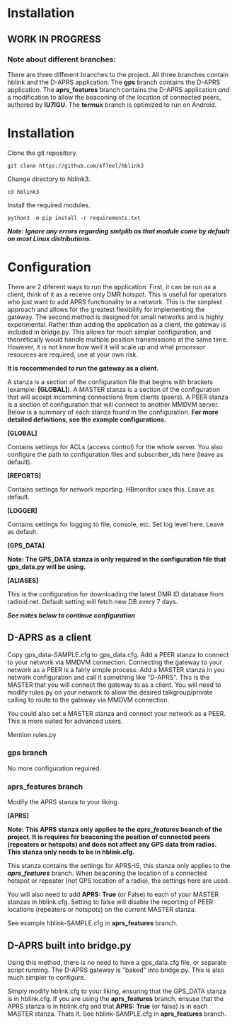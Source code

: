 # Installation

## WORK IN PROGRESS


### Note about different branches:

There are three different branches to the project. All three branches contain hblink and the D-APRS application. The **gps** branch contains the D-APRS application. The **aprs_features** branch contains the D-APRS application _and_ a modification to allow the beaconing of the location of connected peers, authored by **IU7IGU**. The **termux** branch is optimized to run on Android.


# Installation

Clone the git repository.

`git clone https://github.com/kf7eel/hblink3`

Change directory to hblink3.

`cd hblink3`

Install the required modules.

`python3 -m pip install -r requirements.txt`

_**Note: Ignore any errors regarding smtplib as that module come by default on most Linux distributions.**_


# Configuration

There are 2 diferent ways to run the application. 
First, it can be run as a client, think of it as a receive only DMR hotspot. This is useful for operators who just want
 to add APRS functionality to a network. This is the simplest approach and allows for the greatest flexibility for implementing the gateway.
 The second method is designed for small networks and is highly experimental. Rather than adding the application as a client, the gateway is included in bridge.py. This allows for much simpler configuration, and theoretically would
 handle multiple position transmissions at the same time. However, it is not know how well it will scale up and what processor resources are required, use at your own risk.
 
 **It is reccommended to run the gateway as a client.**
 
 A stanza is a section of the configuration file that begins with brackets (example: **[GLOBAL]**). A MASTER stanza is a section of the configuration that will accept incomming connections from clients (peers). A PEER stanza is a section of configuration that will connect to another MMDVM server. Below is a summary of each stanza found in the configuration. **For more detailed definitions, see the example configurations.**
 
 **[GLOBAL]**
 
 Contains settings for ACLs (access control) for the whole server. You also configure the path to configuration files and subscriber_ids here (leave as default).
 
 **[REPORTS]**
 
 Contains settings for network reporting. HBmonitor uses this. Leave as default.
 
 **[LOGGER]**
 
 Contains settings for logging to file, console, etc. Set log level here. Leave as default.
 
 **[GPS_DATA]**

**Note: The GPS_DATA stanza is only required in the configuration file that gps_data.py will be using.**
 
 
 **[ALIASES]**
 
 This is the configuration for downloading the latest DMR ID database from radioid.net. Default setting will fetch new DB every 7 days.
  
  
 _**See notes below to continue configuration**_
 
 
## D-APRS as a client
 
 Copy gps_data-SAMPLE.cfg to gps_data.cfg. Add a PEER stanza to connect to your network via MMDVM connection. Connecting the gateway to your network as a PEER is a fairly simple process. Add a MASTER stanza in you network configuration and call it something like "D-APRS". This is the MASTER that you will connect the gateway to as a client. You will need to modify rules.py on your network to allow the desired talkgroup/private calling to route to the gateway via MMDVM connection.
 
 You could also set a MASTER stanza and connect your network as a PEER. This is more suited for advanced users.
 
 Mention rules.py

### gps branch

No more configuration reguired.

### aprs_features branch

Modify the APRS stanza to your liking.

 **[APRS]**

**Note: This APRS stanza only applies to the _aprs_features_ beanch of the project. It is requires for beaconing the position of connected peers (repeaters or hotspots) and does not affect any GPS data from radios. This stanza only needs to be in hblink.cfg.**
 
 This stanza contains the settings for APRS-IS, this stanza only applies to the **_aprs_features_** branch. When beaconing the location of a connected hotspot or repeater (not GPS location of a radio), the settings here are used.
 
 You will also need to add **APRS: True** (or False) to each of your MASTER stanzas in hblink.cfg. Setting to false will disable the reporting of PEER locations (repeaters or hotspots) on the current MASTER stanza.
 
 See example hblink-SAMPLE.cfg in **aprs_features** branch.

## D-APRS built into bridge.py

Using this method, there is no need to have a gps_data.cfg file, or separate script running. The D-APRS gateway is "baked" into bridge.py. This is also much simpler to configure.

Simply modify hblink.cfg to your liking, ensuring that the GPS_DATA stanza is in hblink.cfg. If you are using the **aprs_features** branch, ensuse that the APRS stanza is in hblink.cfg and that **APRS: True** (or false) is in each MASTER stanza. Thats it. See hblink-SAMPLE.cfg in **aprs_features** branch.
  
 

 
